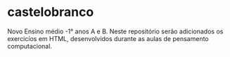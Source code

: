 # castelobranco
Novo Ensino médio -1° anos A e B.
Neste repositório serão adicionados os exercicíos em HTML, desenvolvidos durante as aulas de pensamento computacional.
